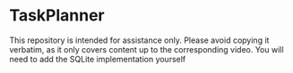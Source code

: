 # TaskPlanner
This repository is intended for assistance only. Please avoid copying it verbatim, as it only covers content up to the corresponding video. You will need to add the SQLite implementation yourself
